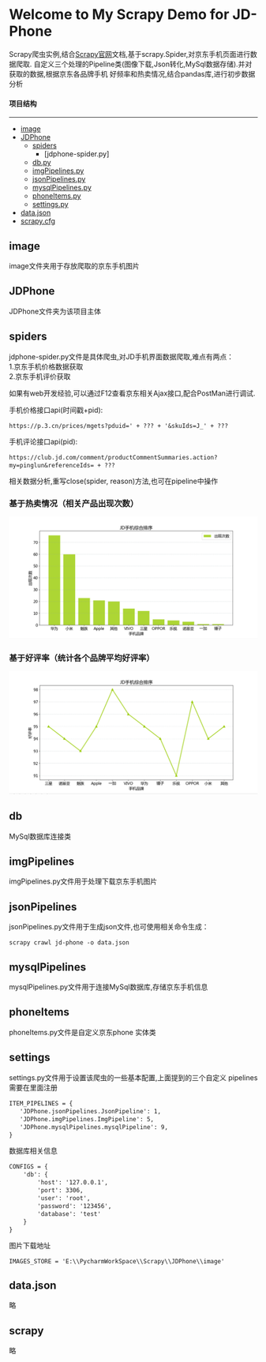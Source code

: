 Welcome to My Scrapy Demo for JD-Phone
=============
Scrapy爬虫实例,结合[Scrapy官网][官网地址]文档,基于scrapy.Spider,对京东手机页面进行数据爬取.
自定义三个处理的Pipeline类(图像下载,Json转化,MySql数据存储).并对获取的数据,根据京东各品牌手机
好频率和热卖情况,结合pandas库,进行初步数据分析

[官网地址]: https://docs.scrapy.org/en/latest/intro/tutorial.html     "Scrapy官网"

#### 项目结构
-------------
- [image](#image)
- [JDPhone](#JDPhone)
    - [spiders](#spiders)
       - [jdphone-spider.py]   
    - [db.py](#db)
    - [imgPipelines.py](#imgPipelines)
    - [jsonPipelines.py](#jsonPipelines)
    - [mysqlPipelines.py](#mysqlPipelines)
    - [phoneItems.py](#phoneItems)
    - [settings.py](#settings)
- [data.json](#data)
- [scrapy.cfg](#scrapy)

## image

image文件夹用于存放爬取的京东手机图片


## JDPhone

JDPhone文件夹为该项目主体

## spiders

jdphone-spider.py文件是具体爬虫,对JD手机界面数据爬取,难点有两点：</br>
1.京东手机价格数据获取</br>
2.京东手机评价获取</br>

如果有web开发经验,可以通过F12查看京东相关Ajax接口,配合PostMan进行调试.

手机价格接口api(时间戳+pid):
````
https://p.3.cn/prices/mgets?pduid=' + ??? + '&skuIds=J_' + ???
````
手机评论接口api(pid):
````
https://club.jd.com/comment/productCommentSummaries.action?my=pinglun&referenceIds= + ???
````

相关数据分析,重写close(spider, reason)方法,也可在pipeline中操作


### 基于热卖情况（相关产品出现次数）   </br>
![](jd_pic_1.png)


### 基于好评率（统计各个品牌平均好评率）  </br>
![](jd_pic_2.png)



## db
MySql数据库连接类

## imgPipelines
imgPipelines.py文件用于处理下载京东手机图片

## jsonPipelines
jsonPipelines.py文件用于生成json文件,也可使用相关命令生成：
````
scrapy crawl jd-phone -o data.json
````

## mysqlPipelines
mysqlPipelines.py文件用于连接MySql数据库,存储京东手机信息

## phoneItems
phoneItems.py文件是自定义京东phone 实体类

## settings
settings.py文件用于设置该爬虫的一些基本配置,上面提到的三个自定义
pipelines需要在里面注册
````
ITEM_PIPELINES = {
   'JDPhone.jsonPipelines.JsonPipeline': 1,
   'JDPhone.imgPipelines.ImgPipeline': 5,
   'JDPhone.mysqlPipelines.mysqlPipeline': 9,
}
````

数据库相关信息
````
CONFIGS = {
    'db': {
        'host': '127.0.0.1',
        'port': 3306,
        'user': 'root',
        'password': '123456',
        'database': 'test'
    }
}
````

图片下载地址
````
IMAGES_STORE = 'E:\\PycharmWorkSpace\\Scrapy\\JDPhone\\image'
````


## data.json
略

## scrapy
略




